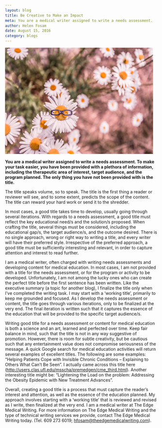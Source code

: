 ```yaml
---
layout: blog
title: Be Creative to Make an Impact 
meta: You are a medical writer assigned to write a needs assessment.
author: Helen Fosam
date: August 15, 2016
category: blogs
---
```


![blog-nigeria-image-1](/assets/img/blog-4-img.png)

**You are a medical writer assigned to write a needs assessment. To make your task easier, you have been provided with a plethora of information, including the therapeutic area of interest, target audience, and the program planned. The only thing you have not been provided with is the title.**

The title speaks volume, so to speak. The title is the first thing a reader or reviewer will see, and to some extent, predicts the scope of the content. The title can reward your hard work or send it to the shredder. 


In most cases, a good title takes time to develop, usually going through several iterations. With regards to a needs assessment, a good title must reflect the key educational need/s and the solution/s proposed. When crafting the title, several things must be considered, including the educational gap/s, the target audience/s, and the outcome desired. There is no single approach, wrong or right way to writing a title, and every writer will have their preferred style. Irrespective of the preferred approach, a good title must be sufficiently interesting and relevant, in order to capture attention and interest to read further.  

I am a medical writer, often charged with writing needs assessments and developing content for medical education. In most cases, I am not provided with a title for the needs assessment, or for the program or activity to be developed. Unfortunately, I am not among the lucky ones who can create the perfect title before the first sentence has been written. Like the executive summary (a topic for another blog), I finalize the title only when I’ve completed the writing task. I may start with a ‘working title’, primarily to keep me grounded and focused. As I develop the needs assessment or content, the title goes through various iterations, only to be finalized at the very end. The final iteration is written such that it captures the essence of the education that will be provided to the specific target audience/s. 

Writing good title for a needs assessment or content for medical education is both a science and an art, learned and perfected over time. Keep fair balance in mind, such that the title is not in any way suggestive of promotion. However, there is room for subtle creativity, but be cautious such that any entertainment value does not compromise seriousness of the message. A quick Google search for medical education activities will return several examples of excellent titles. The following are some examples: “Helping Patients Cope with Invisible Chronic Conditions – Explaining to Others What Can’t Be Seen”. I actually came across this title here (http://users.clas.ufl.edu/msscha/premedgen/cme_third.html). Another interesting title might be: “Lightening the Load on the problem: Addressing the Obesity Epidemic with New Treatment Advances”. 

Overall, creating a good title is a process that must capture the reader’s interest and attention, as well as the essence of the education planned. My approach involves starting with a ‘working title’ that is reviewed and revised as I write, then finalized at the very end. I am a medical writer at The Edge Medical Writing. For more information on The Edge Medical Writing and the type of technical writing services we provide, contact The Edge Medical Writing today. (Tel. 609 273 6019; hfosam@theedgemedicalwriting.com).

